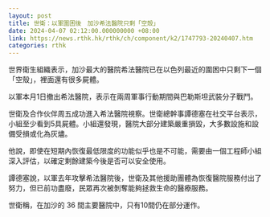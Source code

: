 ```yaml
---
layout: post
title: 世衛：以軍圍困後　加沙希法醫院只剩「空殼」
date: 2024-04-07 02:12:00.000000000 +08:00
link: https://news.rthk.hk/rthk/ch/component/k2/1747793-20240407.htm
categories: rthk
---
```


世界衛生組織表示，加沙最大的醫院希法醫院已在以色列最近的圍困中只剩下一個「空殼」，裡面還有很多屍體。

以軍本月1日撤出希法醫院，表示在兩周軍事行動期間與巴勒斯坦武裝分子戰鬥。

世衛及合作伙伴周五成功進入希法醫院視察。世衛總幹事譚德塞在社交平台表示，小組至少看到5具屍體。小組還發現，醫院大部分建築嚴重損毀，大多數設施和設備受損或化為灰燼。

他說，即使在短期內恢復最低限度的功能似乎也是不可能，需要由一個工程師小組深入評估，以確定剩餘建築今後是否可以安全使用。

譚德塞說，以軍去年攻擊希法醫院後，世衛及其他援助團體為恢復醫院服務付出了努力，但已前功盡廢，民眾再次被剝奪能夠拯救生命的醫療服務。

世衛稱，在加沙的 36 間主要醫院中，只有10間仍在部分運作。
